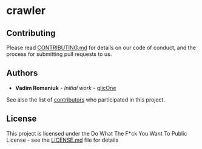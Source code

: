 # crawler

## Contributing

Please read [CONTRIBUTING.md](CONTRIBUTING.md) for details on our code of conduct, and the process for submitting pull requests to us.

## Authors

* **Vadim Romaniuk** - *Initial work* - [glicOne](https://github.com/RomaniukVadim)

See also the list of [contributors](https://github.com/RomaniukVadim/crawler/contributors) who participated in this project.

## License

This project is licensed under the Do What The F*ck You Want To Public License - see the [LICENSE.md](LICENSE.md) file for details
